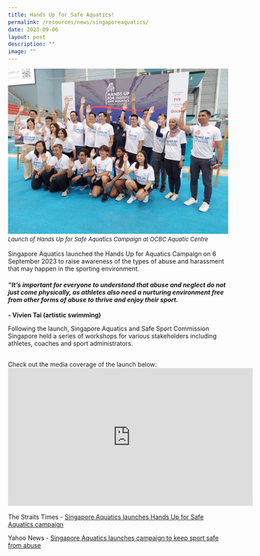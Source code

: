 ```yaml
---
title: Hands Up for Safe Aquatics!
permalink: /resources/news/singaporeaquatics/
date: 2023-09-06
layout: post
description: ""
image: ""
---
```

![](/images/saq_picture%201.jpeg)
<i> <font size="-1"> Launch of Hands Up for Safe Aquatics Campaign at OCBC Aquatic Centre </font></i>
<br><br>
Singapore Aquatics launched the Hands Up for Aquatics Campaign on 6 September 2023 to raise awareness of the types of abuse and harassment that may happen in the sporting environment.

<h4> <i> “It’s important for everyone to understand that abuse and neglect do not just come physically, as athletes also need a nurturing environment free from other forms of abuse to thrive and enjoy their sport. </i> </h4>
<b> - Vivien Tai (artistic swimming)</b>

Following the launch, Singapore Aquatics and Safe Sport Commission Singapore held a series of workshops for various stakeholders including athletes, coaches and sport administrators. 

<br>
Check out the media coverage of the launch below:

<iframe allowfullscreen="" allow="accelerometer; autoplay; clipboard-write; encrypted-media; gyroscope; picture-in-picture; web-share" frameborder="0" title="YouTube video player" src="https://www.youtube.com/embed/JRcImMLJA5w?si=vwoQaE1-LxKB_Wkx" height="315" width="560"></iframe>


The Straits Times - [Singapore Aquatics launches Hands Up for Safe Aquatics campaign](https://www.straitstimes.com/sport/singapore-aquatics-launches-hands-up-for-safe-aquatics-campaign)

Yahoo News - [Singapore Aquatics launches campaign to keep sport safe from abuse](https://sg.news.yahoo.com/singapore-aquatics-campaign-keep-sport-safe-abuse-014513873.html?guccounter=1&amp;guce_referrer=aHR0cHM6Ly93d3cuZ29vZ2xlLmNvbS8&amp;guce_referrer_sig=AQAAAImqfuTOjg47AOD5J3-Lg3OAaJcCB2cMBPiZNyotU3konwMCRm8MrFsfuHeyDX5OlwxSQC2gXgMTQ6ZCVH89cFgbn_7_pU0eiUt-TXGWxXbYccXEihn8VulcgWdB2Ye0dRiJGGVeRtOhksfZcxE0712ut9XMdP1MMJubwXCNaLQl)